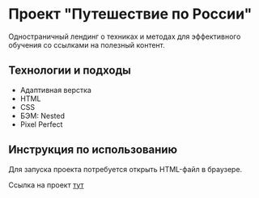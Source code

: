 # Проект "Путешествие по России"

Одностраничный лендинг о техниках и методах для эффективного обучения со ссылками на полезный контент.

## Технологии и подходы
- Адаптивная верстка
- HTML
- CSS
- БЭМ: Nested
- Pixel Perfect

## Инструкция по использованию 
Для запуска проекта потребуется открыть HTML-файл в браузере.

Ссылка на проект [тут](https://nborisova.github.io/russian-travel/ "Путешествие по России")
